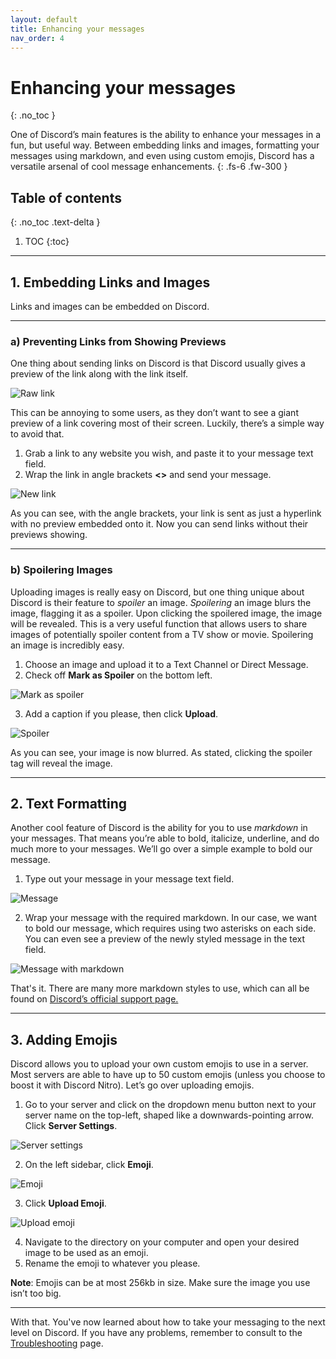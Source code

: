 ```yaml
---
layout: default
title: Enhancing your messages
nav_order: 4
---
```


# Enhancing your messages
{: .no_toc }

One of Discord’s main features is the ability to enhance your messages in a fun, but useful way. Between embedding links and images, formatting your messages using markdown, and even using custom emojis, Discord has a versatile arsenal of cool message enhancements. 
{: .fs-6 .fw-300 }

## Table of contents
{: .no_toc .text-delta }

1. TOC
{:toc}

---

## 1. Embedding Links and Images
Links and images can be embedded on Discord.

---
### a) Preventing Links from Showing Previews
One thing about sending links on Discord is that Discord usually gives a preview of the link along with the link itself.

![Raw link](https://github.com/Cragzu/docscord/blob/master/assets/images/link.png)

This can be annoying to some users, as they don’t want to see a giant preview of a link covering most of their screen. Luckily, there’s a simple way to avoid that. 

1. Grab a link to any website you wish, and paste it to your message text field.
2. Wrap the link in angle brackets **<>** and send your message.

![New link](https://github.com/Cragzu/docscord/blob/master/assets/images/link_no_embed.png)

As you can see, with the angle brackets, your link is sent as just a hyperlink with no preview embedded onto it. Now you can send links without their previews showing.

---
### b) Spoilering Images
Uploading images is really easy on Discord, but one thing unique about Discord is their feature to *spoiler* an image. *Spoilering* an image blurs the image, flagging it as a spoiler. Upon clicking the spoilered image, the image will be revealed. This is a very useful function that allows users to share images of potentially spoiler content from a TV show or movie. Spoilering an image is incredibly easy.

1. Choose an image and upload it to a Text Channel or Direct Message.
2. Check off **Mark as Spoiler** on the bottom left.

![Mark as spoiler](https://github.com/Cragzu/docscord/blob/master/assets/images/mark_as_spoiler.png)

3. Add a caption if you please, then click **Upload**.

![Spoiler](https://github.com/Cragzu/docscord/blob/master/assets/images/spoiler.png)

As you can see, your image is now blurred. As stated, clicking the spoiler tag will reveal the image.

---
## 2. Text Formatting
Another cool feature of Discord is the ability for you to use *markdown* in your messages. That means you’re able to bold, italicize, underline, and do much more to your messages. We’ll go over a simple example to bold our message. 

1. Type out your message in your message text field.

![Message](https://github.com/Cragzu/docscord/blob/master/assets/images/message.png)

2. Wrap your message with the required markdown. In our case, we want to bold our message, which requires using two asterisks on each side. You can even see a preview of the newly styled message in the text field.

![Message with markdown](https://github.com/Cragzu/docscord/blob/master/assets/images/message_with_markdown.png)

That's it. There are many more markdown styles to use, which can all be found on [Discord’s official support page.](https://support.discordapp.com/hc/en-us/articles/210298617-Markdown-Text-101-Chat-Formatting-Bold-Italic-Underline-)

---
## 3. Adding Emojis
Discord allows you to upload your own custom emojis to use in a server. Most servers are able to have up to 50 custom emojis (unless you choose to boost it with Discord Nitro). Let’s go over uploading emojis. 

1. Go to your server and click on the dropdown menu button next to your server name on the top-left, shaped like a downwards-pointing arrow. Click **Server Settings**.

![Server settings](https://github.com/Cragzu/docscord/blob/master/assets/images/server_settings.png?raw=true)

2. On the left sidebar, click **Emoji**.

![Emoji](https://github.com/Cragzu/docscord/blob/master/assets/images/emoji.png?raw=true)

3. Click **Upload Emoji**.

![Upload emoji](https://github.com/Cragzu/docscord/blob/master/assets/images/upload_emoji.png?raw=true)

4. Navigate to the directory on your computer and open your desired image to be used as an emoji.
5. Rename the emoji to whatever you please.

**Note**: Emojis can be at most 256kb in size. Make sure the image you use isn’t too big.

---
With that. You've now learned about how to take your messaging to the next level on Discord. If you have any problems, remember to consult to the [Troubleshooting](http://chloe-glave.codes/docscord/docs/troubleshooting/) page.
